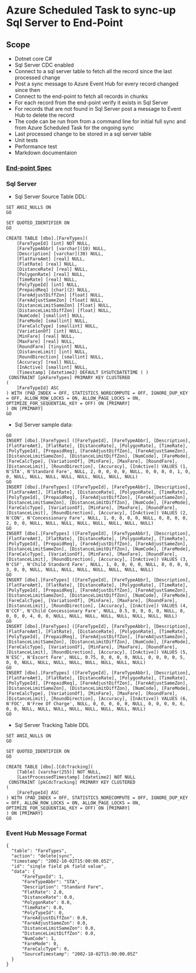 # Azure Scheduled Task to sync-up Sql Server to End-Point

## Scope

* Dotnet core C#
* Sql Server CDC enabled
* Connect to a sql server table to fetch all the record since the last processed change
* Post a sync message to Azure Event Hub for every record changed since then
* Connect to the end-point to fetch all records in chunks
* For each record from the end-point verify it exists in Sql Server
* For records that are not found in Sql Server post a message to Event Hub to delete the record
* The code can be run from from a command line for initial full sync and from Azure Scheduled Task for the ongoing sync
* Last processed change to be stored in a sql server table
* Unit tests
* Performance test
* Markdown documentaion

### [End-point Spec](https://app.swaggerhub.com/apis/vkhazin/trgos-faretypes/1.0.0)

### Sql Server

* Sql Server Source Table DDL:
```
SET ANSI_NULLS ON
GO

SET QUOTED_IDENTIFIER ON
GO

CREATE TABLE [dbo].[FareTypes](
	[FareTypeId] [int] NOT NULL,
	[FareTypeAbbr] [varchar](10) NULL,
	[Description] [varchar](30) NULL,
	[FlatFareAmt] [real] NULL,
	[FlatRate] [real] NULL,
	[DistanceRate] [real] NULL,
	[PolygonRate] [real] NULL,
	[TimeRate] [real] NULL,
	[PolyTypeId] [int] NULL,
	[PrepaidReq] [char](2) NULL,
	[FareAdjustDiffZon] [float] NULL,
	[FareAdjustSameZon] [float] NULL,
	[DistanceLimitSameZon] [float] NULL,
	[DistanceLimitDiffZon] [float] NULL,
	[NumCode] [smallint] NULL,
	[FareMode] [smallint] NULL,
	[FareCalcType] [smallint] NULL,
	[VariationOf] [int] NULL,
	[MinFare] [real] NULL,
	[MaxFare] [real] NULL,
	[RoundFare] [tinyint] NULL,
	[DistanceLimit] [int] NULL,
	[RoundDirection] [smallint] NULL,
	[Accuracy] [real] NULL,
	[InActive] [smallint] NULL,
	[Timestamp] [datetime2] DEFAULT SYSUTCDATETIME ( )
 CONSTRAINT [pkFareTypes] PRIMARY KEY CLUSTERED 
(
	[FareTypeId] ASC
) WITH (PAD_INDEX = OFF, STATISTICS_NORECOMPUTE = OFF, IGNORE_DUP_KEY = OFF, ALLOW_ROW_LOCKS = ON, ALLOW_PAGE_LOCKS = ON, OPTIMIZE_FOR_SEQUENTIAL_KEY = OFF) ON [PRIMARY]
) ON [PRIMARY]
GO
```
* Sql Server sample data:
```
GO
INSERT [dbo].[FareTypes] ([FareTypeId], [FareTypeAbbr], [Description], [FlatFareAmt], [FlatRate], [DistanceRate], [PolygonRate], [TimeRate], [PolyTypeId], [PrepaidReq], [FareAdjustDiffZon], [FareAdjustSameZon], [DistanceLimitSameZon], [DistanceLimitDiffZon], [NumCode], [FareMode], [FareCalcType], [VariationOf], [MinFare], [MaxFare], [RoundFare], [DistanceLimit], [RoundDirection], [Accuracy], [InActive]) VALUES (1, N'STA', N'Standard Fare', NULL, 2, 0, 0, 0, 0, NULL, 0, 0, 0, 0, 1, 0, 0, NULL, NULL, NULL, NULL, NULL, NULL, NULL, NULL)
GO
INSERT [dbo].[FareTypes] ([FareTypeId], [FareTypeAbbr], [Description], [FlatFareAmt], [FlatRate], [DistanceRate], [PolygonRate], [TimeRate], [PolyTypeId], [PrepaidReq], [FareAdjustDiffZon], [FareAdjustSameZon], [DistanceLimitSameZon], [DistanceLimitDiffZon], [NumCode], [FareMode], [FareCalcType], [VariationOf], [MinFare], [MaxFare], [RoundFare], [DistanceLimit], [RoundDirection], [Accuracy], [InActive]) VALUES (2, N'CON', N'Concessionary Fare', NULL, 1, 0, 0, 0, 0, NULL, 0, 0, 0, 0, 2, 0, 0, NULL, NULL, NULL, NULL, NULL, NULL, NULL, NULL)
GO
INSERT [dbo].[FareTypes] ([FareTypeId], [FareTypeAbbr], [Description], [FlatFareAmt], [FlatRate], [DistanceRate], [PolygonRate], [TimeRate], [PolyTypeId], [PrepaidReq], [FareAdjustDiffZon], [FareAdjustSameZon], [DistanceLimitSameZon], [DistanceLimitDiffZon], [NumCode], [FareMode], [FareCalcType], [VariationOf], [MinFare], [MaxFare], [RoundFare], [DistanceLimit], [RoundDirection], [Accuracy], [InActive]) VALUES (3, N'CSF', N'Child Standard Fare', NULL, 1, 0, 0, 0, 0, NULL, 0, 0, 0, 0, 3, 0, 0, NULL, NULL, NULL, NULL, NULL, NULL, NULL, NULL)
GO
INSERT [dbo].[FareTypes] ([FareTypeId], [FareTypeAbbr], [Description], [FlatFareAmt], [FlatRate], [DistanceRate], [PolygonRate], [TimeRate], [PolyTypeId], [PrepaidReq], [FareAdjustDiffZon], [FareAdjustSameZon], [DistanceLimitSameZon], [DistanceLimitDiffZon], [NumCode], [FareMode], [FareCalcType], [VariationOf], [MinFare], [MaxFare], [RoundFare], [DistanceLimit], [RoundDirection], [Accuracy], [InActive]) VALUES (4, N'CCF', N'Child Concessionary Fare', NULL, 0.5, 0, 0, 0, 0, NULL, 0, 0, 0, 0, 4, 0, 0, NULL, NULL, NULL, NULL, NULL, NULL, NULL, NULL)
GO
INSERT [dbo].[FareTypes] ([FareTypeId], [FareTypeAbbr], [Description], [FlatFareAmt], [FlatRate], [DistanceRate], [PolygonRate], [TimeRate], [PolyTypeId], [PrepaidReq], [FareAdjustDiffZon], [FareAdjustSameZon], [DistanceLimitSameZon], [DistanceLimitDiffZon], [NumCode], [FareMode], [FareCalcType], [VariationOf], [MinFare], [MaxFare], [RoundFare], [DistanceLimit], [RoundDirection], [Accuracy], [InActive]) VALUES (5, N'ESC', N'Escort Fare', NULL, 0.75, 0, 0, 0, 0, NULL, 0, 0, 0, 0, 5, 0, 0, NULL, NULL, NULL, NULL, NULL, NULL, NULL, NULL)
GO
INSERT [dbo].[FareTypes] ([FareTypeId], [FareTypeAbbr], [Description], [FlatFareAmt], [FlatRate], [DistanceRate], [PolygonRate], [TimeRate], [PolyTypeId], [PrepaidReq], [FareAdjustDiffZon], [FareAdjustSameZon], [DistanceLimitSameZon], [DistanceLimitDiffZon], [NumCode], [FareMode], [FareCalcType], [VariationOf], [MinFare], [MaxFare], [RoundFare], [DistanceLimit], [RoundDirection], [Accuracy], [InActive]) VALUES (6, N'FOC', N'Free Of Charge', NULL, 0, 0, 0, 0, 0, NULL, 0, 0, 0, 0, 6, 0, 0, NULL, NULL, NULL, NULL, NULL, NULL, NULL, NULL)
GO
```
* Sql Server Tracking Table DDL
```
SET ANSI_NULLS ON
GO

SET QUOTED_IDENTIFIER ON
GO

CREATE TABLE [dbo].[CdcTracking](
	[Table] [varchar(255)] NOT NULL,
	[LastProcessedTimestamp] [datetime2] NOT NULL
 CONSTRAINT [pkCdcTracking] PRIMARY KEY CLUSTERED 
(
	[FareTypeId] ASC
) WITH (PAD_INDEX = OFF, STATISTICS_NORECOMPUTE = OFF, IGNORE_DUP_KEY = OFF, ALLOW_ROW_LOCKS = ON, ALLOW_PAGE_LOCKS = ON, OPTIMIZE_FOR_SEQUENTIAL_KEY = OFF) ON [PRIMARY]
) ON [PRIMARY]
GO
```

### Event Hub Message Format

```
{
  "table": "FareTypes",
  "action": "delete|sync",
  "timestamp": "2002-10-02T15:00:00.05Z",
  "id": "single field pk field value",
  "data": {
	  "FareTypeId": 1,
	  "FareTypeAbbr": "STA",
	  "Description": "Standard Fare",
	  "FlatRate": 2.0,
	  "DistanceRate": 0.0,
	  "PolygonRate": 0.0,
	  "TimeRate": 0.0,
	  "PolyTypeId": 0,
	  "FareAdjustDiffZon": 0.0,
	  "FareAdjustSameZon": 0.0,
	  "DistanceLimitSameZon": 0.0,
	  "DistanceLimitDiffZon": 0.0,
	  "NumCode": 1,
	  "FareMode": 0,
	  "FareCalcType": 0,
	  "SourceTimestamp": "2002-10-02T15:00:00.05Z"
  }
}
```

